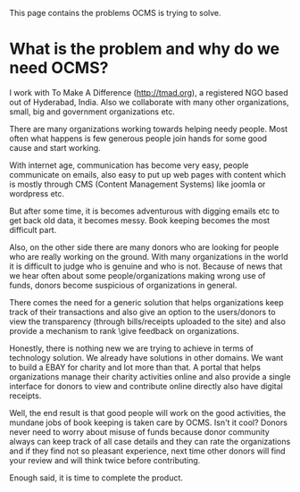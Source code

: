 This page contains the problems OCMS is trying to solve.

# What is the problem and why do we need OCMS? #
I work with To Make  A Difference (http://tmad.org), a registered NGO based out of Hyderabad, India.
Also we collaborate with many other organizations, small, big and government organizations etc.

There are many organizations working towards helping needy people.  Most often what happens is few generous people join hands for some good cause and start working.

With internet age, communication has become very easy, people communicate on emails, also easy to put up web pages with content which is mostly through CMS (Content Management Systems) like joomla or wordpress etc.

But after some time, it is becomes adventurous with digging emails etc to get back old data, it becomes messy. Book keeping becomes the most difficult part.

Also, on the other side there are many donors who are looking for people who are really working on the ground. With many organizations in the world it is difficult to judge who is genuine and who is not. Because of news that we hear often about some people/organizations making wrong use of funds, donors become suspicious of organizations in general.


There comes the need for a generic solution that helps organizations keep track of their transactions and also give an option to the users/donors to view the transparency (through bills/receipts uploaded to the site) and also provide a mechanism to rank \give feedback on organizations.

Honestly, there is nothing new we are trying to achieve in terms of technology solution. We already have solutions in other domains. We want to build a EBAY for charity and lot more than that. A portal that helps organizations manage their charity activities online and also provide a single interface for donors to view and contribute online directly also have digital receipts.

Well, the end result is that good people will work on the good activities, the mundane jobs of book keeping is taken care by OCMS. Isn't it cool? Donors never need to worry about misuse of funds because donor community always can keep track of all case details and they can rate the organizations and if they find not so pleasant experience, next time other donors will find your review and will think twice before contributing.


Enough said, it is time to complete the product.